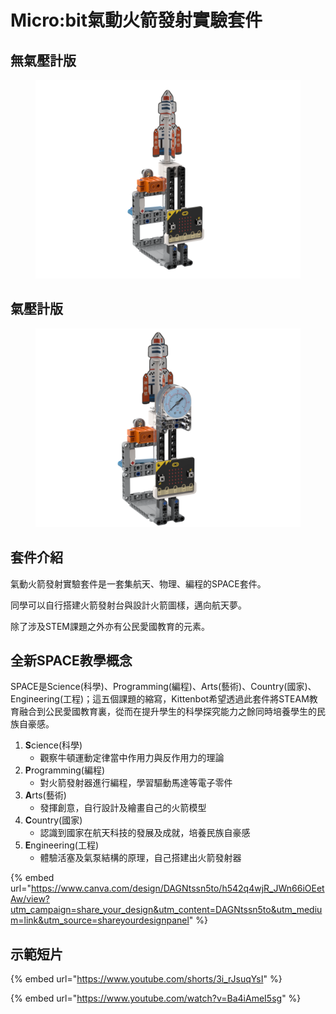 # Micro:bit氣動火箭發射實驗套件

## 無氣壓計版

<figure><img src="../../.gitbook/assets/rocket_nogauge_render.png" alt=""><figcaption></figcaption></figure>

## 氣壓計版

<figure><img src="../../.gitbook/assets/rocket_withgauge_render.png" alt=""><figcaption></figcaption></figure>

## 套件介紹

氣動火箭發射實驗套件是一套集航天、物理、編程的SPACE套件。

同學可以自行搭建火箭發射台與設計火箭圖樣，邁向航天夢。

除了涉及STEM課題之外亦有公民愛國教育的元素。

## 全新SPACE教學概念

SPACE是Science(科學)、Programming(編程)、Arts(藝術)、Country(國家)、Engineering(工程)；這五個課題的縮寫，Kittenbot希望透過此套件將STEAM教育融合到公民愛國教育裏，從而在提升學生的科學探究能力之餘同時培養學生的民族自豪感。

1. **S**cience(科學)
   * 觀察牛頓運動定律當中作用力與反作用力的理論
2. **P**rogramming(編程)
   * 對火箭發射器進行編程，學習驅動馬達等電子零件
3. **A**rts(藝術)
   * 發揮創意，自行設計及繪畫自己的火箭模型
4. **C**ountry(國家)
   * 認識到國家在航天科技的發展及成就，培養民族自豪感
5. **E**ngineering(工程)
   * 體驗活塞及氣泵結構的原理，自己搭建出火箭發射器

{% embed url="https://www.canva.com/design/DAGNtssn5to/h542q4wjR_JWn66iOEetAw/view?utm_campaign=share_your_design&utm_content=DAGNtssn5to&utm_medium=link&utm_source=shareyourdesignpanel" %}

## 示範短片

{% embed url="https://www.youtube.com/shorts/3i_rJsuqYsI" %}

{% embed url="https://www.youtube.com/watch?v=Ba4iAmeI5sg" %}

